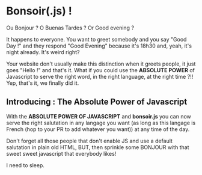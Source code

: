 # Bonsoir(.js) !

Ou Bonjour ? O Buenas Tardes ? Or Good evening ?

It happens to everyone. You want to greet somebody and you say "Good Day !" and they respond "Good Evening" because it's 18h30 and, yeah, it's night already. It's weird right?

Your website don't usually make this distinction when it greets people, it just goes "Hello !" and that's it. What if you could use the **ABSOLUTE POWER** of Javascript to serve the right word, in the right language, at the right time ?!! Yep, that's it, we finally did it.

## Introducing : The Absolute Power of Javascript

With the **ABSOLUTE POWER OF JAVASCRIPT** and **bonsoir.js** you can now serve the right salutation in any langage you want (as long as this langage is French (hop to your PR to add whatever you want)) at any time of the day.

Don't forget all those people that don't enable JS and use a default salutation in plain old HTML, BUT, then sprinkle some BONJOUR with that sweet sweet javascript that everybody likes!

I need to sleep.
